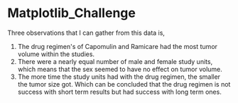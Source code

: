 # Matplotlib_Challenge
Three observations that I can gather from this data is,
1) The drug regimen's of Capomulin and Ramicare had the most tumor volume within the studies.
2) There were a nearly equal number of male and female study units, which means that the sex seemed to have no effect on tumor volume.
3) The more time the study units had with the drug regimen, the smaller the tumor size got. Which can be concluded that the drug regimen
is not success with short term results but had success with long term ones. 
